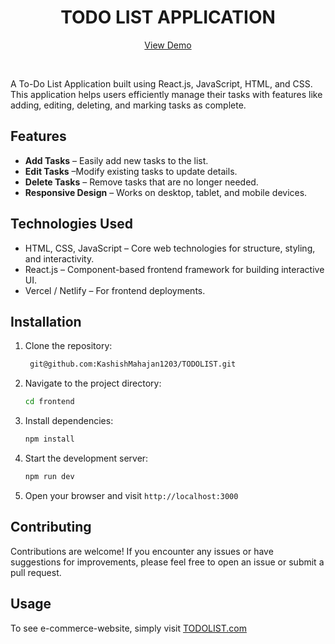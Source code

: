 <h1 align="center">TODO LIST APPLICATION</h1>

<p align="center">
 <a href="https://do1234.netlify.app/">View Demo</a>
 </p>
<br/>
<p>A To-Do List Application built using React.js, JavaScript, HTML, and CSS. This application helps users efficiently manage their tasks with features like adding, editing, deleting, and marking tasks as complete.

</p>

## Features
- **Add Tasks** – Easily add new tasks to the list.
- **Edit Tasks** –Modify existing tasks to update details.
- **Delete Tasks** – Remove tasks that are no longer needed.
- **Responsive Design** – Works on desktop, tablet, and mobile devices.

## Technologies Used
- HTML, CSS, JavaScript – Core web technologies for structure, styling, and interactivity.
- React.js – Component-based frontend framework for building interactive UI.
- Vercel / Netlify – For frontend deployments.


## Installation

1. Clone the repository:
   ```bash
    git@github.com:KashishMahajan1203/TODOLIST.git
   ```
2. Navigate to the project directory:
    ```bash
    cd frontend
    ```
3. Install dependencies:
    ```bash
    npm install
    ```
4. Start the development server:
    ```bash
    npm run dev
    ```
5. Open your browser and visit `http://localhost:3000`
   
## Contributing
Contributions are welcome! If you encounter any issues or have suggestions for improvements, please feel free to open an issue or submit a pull request.

## Usage
To see e-commerce-website, simply visit [TODOLIST.com](https://do1234.netlify.app/)

